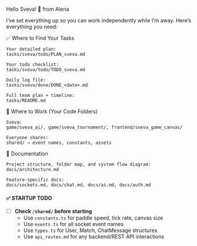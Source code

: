 Hello Sveva! 👋 from Alena

I’ve set everything up so you can work independently while I’m away. Here’s everything you need:

✅ Where to Find Your Tasks

    Your detailed plan:
    tasks/sveva/todo/PLAN_sveva.md

    Your todo checklist:
    tasks/sveva/todo/TODO_sveva.md

    Daily log file:
    tasks/sveva/done/DONE_<date>.md

    Full team plan + timeline:
    tasks/README.md

📁 Where to Work (Your Code Folders)

    Sveva:
    game/sveva_ai/, game/sveva_tournament/, frontend/sveva_game_canvas/

    Everyone shares:
    shared/ → event names, constants, assets

📘 Documentation

    Project structure, folder map, and system flow diagram:
    docs/architecture.md

    Feature-specific docs:
    docs/sockets.md, docs/chat.md, docs/ai.md, docs/auth.md


#### ✅ STARTUP TODO

- [ ] **Check `/shared/` before starting**
  - Use `constants.ts` for paddle speed, tick rate, canvas size
  - Use `events.ts` for all socket event names
  - Use `types.ts` for User, Match, ChatMessage structures
  - Use `api_routes.md` for any backend/REST API interactions
